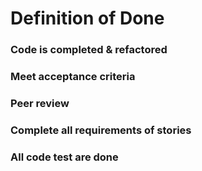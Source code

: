 # Definition of Done

### Code is completed & refactored

### Meet acceptance criteria

### Peer review

### Complete all requirements of stories

### All code test are done
